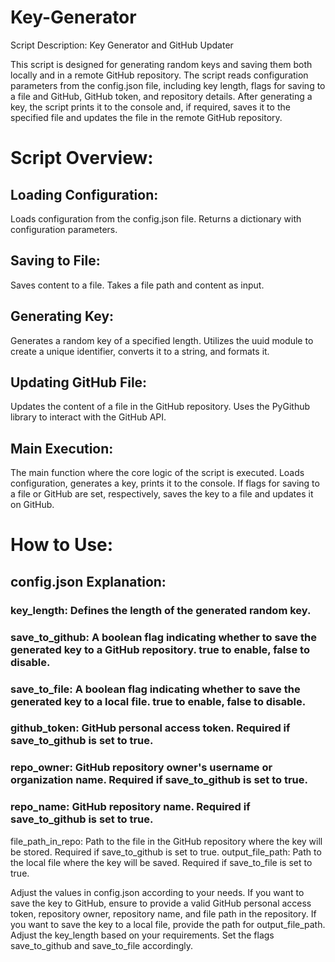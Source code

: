 # Key-Generator
Script Description: Key Generator and GitHub Updater

This script is designed for generating random keys and saving them both locally and in a remote GitHub repository. The script reads configuration parameters from the config.json file, including key length, flags for saving to a file and GitHub, GitHub token, and repository details. After generating a key, the script prints it to the console and, if required, saves it to the specified file and updates the file in the remote GitHub repository.

# Script Overview:
## Loading Configuration:
Loads configuration from the config.json file.
Returns a dictionary with configuration parameters.

## Saving to File:
Saves content to a file.
Takes a file path and content as input.

## Generating Key:
Generates a random key of a specified length.
Utilizes the uuid module to create a unique identifier, converts it to a string, and formats it.

## Updating GitHub File:
Updates the content of a file in the GitHub repository.
Uses the PyGithub library to interact with the GitHub API.

## Main Execution:
The main function where the core logic of the script is executed.
Loads configuration, generates a key, prints it to the console.
If flags for saving to a file or GitHub are set, respectively, saves the key to a file and updates it on GitHub.
# How to Use:
## config.json Explanation:

### key_length: Defines the length of the generated random key.

### save_to_github: A boolean flag indicating whether to save the generated key to a GitHub repository. true to enable, false to disable.

### save_to_file: A boolean flag indicating whether to save the generated key to a local file. true to enable, false to disable.

### github_token: GitHub personal access token. Required if save_to_github is set to true.

### repo_owner: GitHub repository owner's username or organization name. Required if save_to_github is set to true.

### repo_name: GitHub repository name. Required if save_to_github is set to true.
file_path_in_repo: Path to the file in the GitHub repository where the key will be stored. Required if save_to_github is set to true.
output_file_path: Path to the local file where the key will be saved. Required if save_to_file is set to true.

Adjust the values in config.json according to your needs. If you want to save the key to GitHub, ensure to provide a valid GitHub personal access token, repository owner, repository name, and file path in the repository. If you want to save the key to a local file, provide the path for output_file_path. Adjust the key_length based on your requirements. Set the flags save_to_github and save_to_file accordingly.
